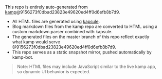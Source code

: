 This repo is entirely auto-generated from [kamp](https://github.com/sakethpathike/kamp)@9156273f0dbad23823e49620ed4ff0d6efb8b7d9.

- All HTML files are generated using [kapsule](https://github.com/sakethpathike/kapsule).
- Blog markdown files from the kamp repo are converted to HTML using a custom markdown parser combined with kapsule.
- The generated files on the master branch of this repo reflect exactly what kamp would serve @9156273f0dbad23823e49620ed4ff0d6efb8b7d9.
- This repo serves as a static snapshot mirror, pushed automatically by kamp-bot.

> Note: HTML files may include JavaScript similar to the live kamp app, so dynamic UI behavior is expected.